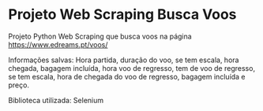 # Projeto Web Scraping Busca Voos

Projeto Python Web Scraping que busca voos na página https://www.edreams.pt/voos/

Informações salvas:
Hora partida, duração do voo, se tem escala, hora chegada, bagagem incluída, hora voo de regresso, tem de voo de regresso, se tem escala, hora de chegada do voo de regresso, bagagem incluída e preço.

Biblioteca utilizada: Selenium

